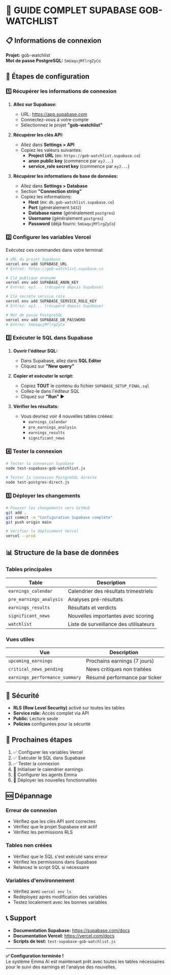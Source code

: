 # 🎯 GUIDE COMPLET SUPABASE GOB-WATCHLIST

## 📋 Informations de connexion

**Projet:** gob-watchlist  
**Mot de passe PostgreSQL:** `5mUaqujMflrgZyCo`

## 🔧 Étapes de configuration

### 1️⃣ Récupérer les informations de connexion

1. **Allez sur Supabase:**
   - URL: https://app.supabase.com
   - Connectez-vous à votre compte
   - Sélectionnez le projet **"gob-watchlist"**

2. **Récupérer les clés API:**
   - Allez dans **Settings > API**
   - Copiez les valeurs suivantes:
     - **Project URL** (ex: `https://gob-watchlist.supabase.co`)
     - **anon public key** (commence par `eyJ...`)
     - **service_role secret key** (commence par `eyJ...`)

3. **Récupérer les informations de base de données:**
   - Allez dans **Settings > Database**
   - Section **"Connection string"**
   - Copiez les informations:
     - **Host** (ex: `db.gob-watchlist.supabase.co`)
     - **Port** (généralement `5432`)
     - **Database name** (généralement `postgres`)
     - **Username** (généralement `postgres`)
     - **Password** (déjà fourni: `5mUaqujMflrgZyCo`)

### 2️⃣ Configurer les variables Vercel

Exécutez ces commandes dans votre terminal:

```bash
# URL du projet Supabase
vercel env add SUPABASE_URL
# Entrez: https://gob-watchlist.supabase.co

# Clé publique anonyme
vercel env add SUPABASE_ANON_KEY
# Entrez: eyJ... (récupéré depuis Supabase)

# Clé secrète service role
vercel env add SUPABASE_SERVICE_ROLE_KEY
# Entrez: eyJ... (récupéré depuis Supabase)

# Mot de passe PostgreSQL
vercel env add SUPABASE_DB_PASSWORD
# Entrez: 5mUaqujMflrgZyCo
```

### 3️⃣ Exécuter le SQL dans Supabase

1. **Ouvrir l'éditeur SQL:**
   - Dans Supabase, allez dans **SQL Editor**
   - Cliquez sur **"New query"**

2. **Copier et exécuter le script:**
   - Copiez **TOUT** le contenu du fichier `SUPABASE_SETUP_FINAL.sql`
   - Collez-le dans l'éditeur SQL
   - Cliquez sur **"Run"** ▶️

3. **Vérifier les résultats:**
   - Vous devriez voir 4 nouvelles tables créées:
     - `earnings_calendar`
     - `pre_earnings_analysis`
     - `earnings_results`
     - `significant_news`

### 4️⃣ Tester la connexion

```bash
# Tester la connexion Supabase
node test-supabase-gob-watchlist.js

# Tester la connexion PostgreSQL directe
node test-postgres-direct.js
```

### 5️⃣ Déployer les changements

```bash
# Pousser les changements vers GitHub
git add .
git commit -m "Configuration Supabase complète"
git push origin main

# Vérifier le déploiement Vercel
vercel --prod
```

## 📊 Structure de la base de données

### Tables principales

| Table | Description |
|-------|-------------|
| `earnings_calendar` | Calendrier des résultats trimestriels |
| `pre_earnings_analysis` | Analyses pré-résultats |
| `earnings_results` | Résultats et verdicts |
| `significant_news` | Nouvelles importantes avec scoring |
| `watchlist` | Liste de surveillance des utilisateurs |

### Vues utiles

| Vue | Description |
|-----|-------------|
| `upcoming_earnings` | Prochains earnings (7 jours) |
| `critical_news_pending` | News critiques non traitées |
| `earnings_performance_summary` | Résumé performance par ticker |

## 🔐 Sécurité

- **RLS (Row Level Security)** activé sur toutes les tables
- **Service role:** Accès complet via API
- **Public:** Lecture seule
- **Policies** configurées pour la sécurité

## 🚀 Prochaines étapes

1. ✅ Configurer les variables Vercel
2. ✅ Exécuter le SQL dans Supabase
3. ✅ Tester la connexion
4. 🔄 Initialiser le calendrier earnings
5. 🔄 Configurer les agents Emma
6. 🔄 Déployer les nouvelles fonctionnalités

## 🆘 Dépannage

### Erreur de connexion
- Vérifiez que les clés API sont correctes
- Vérifiez que le projet Supabase est actif
- Vérifiez les permissions RLS

### Tables non créées
- Vérifiez que le SQL s'est exécuté sans erreur
- Vérifiez les permissions dans Supabase
- Relancez le script SQL si nécessaire

### Variables d'environnement
- Vérifiez avec `vercel env ls`
- Redéployez après modification des variables
- Testez localement avec les bonnes variables

## 📞 Support

- **Documentation Supabase:** https://supabase.com/docs
- **Documentation Vercel:** https://vercel.com/docs
- **Scripts de test:** `test-supabase-gob-watchlist.js`

---

**✅ Configuration terminée !**  
Le système Emma AI est maintenant prêt avec toutes les tables nécessaires pour le suivi des earnings et l'analyse des nouvelles.
